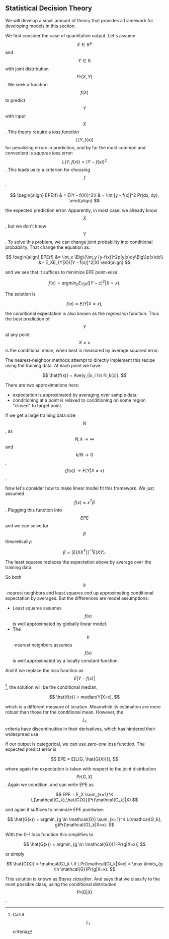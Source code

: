 ## Statistical Decision Theory

We will develop a small amount of theory that provides a framework for developing models in this section.

We first consider the case of quantitative output. Let's assume $$X \in \mathbb{R}^p$$ and $$Y \in \mathbb{R}$$ with joint distribution $$Pr(X,Y)$$. We seek a function $$f(X)$$ to predict $$Y$$ with input $$X$$. This theory require a _loss function_ $$L(Y,f(x))$$ for penalizing errors in prediction, and by far the most common and convenient is _squares loss error_: $$L(Y,f(x))=(Y-f(x))^2$$. This leads us to a criterion for choosing $$f$$:


$$
\begin{align}
EPE(f) & = E(Y - f(X))^2\\
& = \int [y - f(x)]^2 Pr(dx, dy),
\end{align}
$$


the expected prediction error. Apparently, in most case, we already know $$X$$, but we don't know $$Y$$. To solve this problem, we can change joint probability into conditional probability. That change the equation as:


$$
\begin{align}
EPE(f) &= \int_x \Big\{\int_y [y-f(x)]^2p(y|x)dy\Big\}p(x)dx\\
&= E_XE_{Y|X}([Y - f(x)]^2|X)
\end{align}
$$


and we see that it suffices to minimize EPE point-wise:


$$
f(x) = argmin_c E_{Y|X}([Y-c]^2|X=x).
$$


The solution is


$$
f(x) = E(Y|X=x),
$$


the conditional expectation is also known as the _regression_ function. Thus the best prediction of $$Y$$ at any point $$X = x$$ is the conditional mean, when best is measured by average squared error.

The nearest-neighbor methods attempt to directly implement this recipe using the training data. At each point we have:


$$
\hat{f(x)} = Ave(y_i|x_i \in N_k(x)).
$$


There are two approximations here:

* expectation is approximated by averaging over sample data;
* conditioning at a point is relaxed to conditioning on some region "closed" to target point.

If we get a large training data size $$N$$, as $$N,k \rightarrow \infty$$ and $$k/N \rightarrow 0$$, $$\hat(f(x)) \rightarrow E(Y|X=x)$$.

Now let's consider how to make linear model fit this framework. We just assumed $$f(x) \approx x^T\beta$$. Plugging this function into $$EPE$$ and we can solve for $$\beta$$ theoretically:


$$
\beta = [E(XX^T)]^{-1}E(XY).
$$


The least squares replaces the expectation above by average over the training data.

So both $$k$$-nearest neighbors and least squares end up approximating conditional expectation by averages. But the differences are model assumptions:

* Least squares assumes $$f(x)$$ is well approximated by globally linear model.
* The $$k$$-nearest neighbors assumes $$f(x)$$ is well approximated by a locally constant function.

And if we replace the loss function as $$E|Y-f(x)|$$[^1], the solution will be the conditional median,


$$
\hat{f(x)} = median(Y|X=x),
$$


which is a different measure of location. Meanwhile its estimation are more robust than those for the conditional mean. However, the $$L_1$$ criteria have discontinuities in their derivatives, which has hindered their widespread use.

If our output is categorical, we can use _zero-one_ loss function. The expected predict error is


$$
EPE = E[L(G, \hat{G(X)})],
$$


where again the expectation is taken with respect to the joint distribution $$Pr(G,X)$$. Again we condition, and can write EPE as


$$
EPE = E_X \sum_{k=1}^K L[\mathcal{G_k},\hat{G(X)}]Pr(\mathcal{G_k}|X)
$$


and again it suffices to minimize EPE pointwise:


$$
\hat{G(x)} = argmin_{g \in \mathcal{G}} \sum_{k=1}^K L(\mathcal{G_k}, g)Pr(\mathcal{G}_k|X=x).
$$


With the 0-1 loss function this simplifies to


$$
\hat{G(x)} = argmin_{g \in \mathcal{G}}[1-Pr(g|X=x)]
$$


or simply


$$
\hat{G(X)} = \mathcal{G}_k \ if \ Pr(\mathcal(G)_k|X=x) = \max \limits_{g \in \mathcal{G}}Pr(g|X=x).
$$


This solution is known as _Bayes classifier_. And says that we classify to the most possible class, using the conditional distribution $$Pr(G|X)$$.

[^1]: Call it $$L_1$$ criteria


